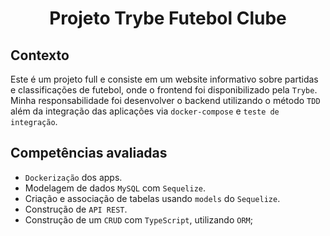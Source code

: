 # <p align="center">Projeto Trybe Futebol Clube</p>

## Contexto

Este é um projeto full e consiste em um website informativo sobre partidas e classificações de futebol, onde o frontend foi disponibilizado pela `Trybe`. Minha responsabilidade foi desenvolver o backend utilizando o método `TDD` além da integração das aplicações via `docker-compose` e `teste de integração`.

## Competências avaliadas

- `Dockerização` dos apps.
- Modelagem de dados `MySQL` com `Sequelize`.
- Criação e associação de tabelas usando `models` do `Sequelize`.
- Construção de `API REST`.
- Construção de um `CRUD` com `TypeScript`, utilizando `ORM`;
